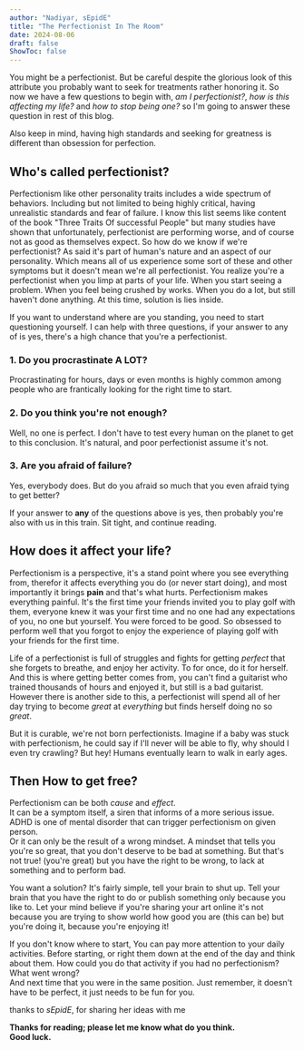 ```yaml
---
author: "Nadiyar, sEpidE"
title: "The Perfectionist In The Room"
date: 2024-08-06
draft: false
ShowToc: false
---
```


You might be a perfectionist. But be careful despite the glorious look of this attribute
you probably want to seek for treatments rather honoring it. So now we have a few questions
to begin with, *am I perfectionist?*, *how is this affecting my life?* and 
*how to stop being one?* so I'm going to answer these question in rest of this blog.

Also keep in mind, having high standards and seeking for greatness is different than
obsession for perfection.

## Who's called perfectionist?
Perfectionism like other personality traits includes a wide spectrum of behaviors.
Including but not limited to being highly critical, having unrealistic standards and
fear of failure. I know this list seems like content of the book
"Three Traits Of successful People" but many studies have shown that unfortunately,
perfectionist are performing worse, and of course not as good as themselves expect.
So how do we know if we're perfectionist? As said it's part of human's nature
and an aspect of our personality. Which means all of us experience some sort of these
and other symptoms but it doesn't mean we're all perfectionist. You realize you're a
perfectionist when you limp at parts of your life. When you start seeing a problem.
When you feel being crushed by works. When you do a lot, but still haven't done anything.
At this time, solution is lies inside.

If you want to understand where are you standing, you need to start questioning
yourself. I can help with three questions, if your answer to any of is yes, there's a
high chance that you're a perfectionist.

### 1. Do you procrastinate A LOT?
Procrastinating for hours, days or even months is highly common among people who are
frantically looking for the right time to start.

### 2. Do you think you're not enough?
Well, no one is perfect. I don't have to test every human on the planet to get to this 
conclusion. It's natural, and poor perfectionist assume it's not.

### 3. Are you afraid of failure?
Yes, everybody does. But do you afraid so much that you even afraid tying to get better?

If your answer to **any** of the questions above is yes, then probably you're also with
us in this train. Sit tight, and continue reading.

## How does it affect your life?
Perfectionism is a perspective, it's a stand point where you see everything from, therefor
it affects everything you do (or never start doing), and most importantly it brings **pain**
and that's what hurts. Perfectionism makes everything painful. It's the first time your
friends invited you to play golf with them, everyone knew it was your first time and
no one had any expectations of you, no one but yourself. You were forced to be good.
So obsessed to perform well that you forgot to enjoy the experience of playing golf
with your friends for the first time.

Life of a perfectionist is full of struggles and fights for getting *perfect* that
she forgets to breathe, and enjoy her activity. To for once, do it for herself.
And this is where getting better comes from, you can't find a guitarist who
trained thousands of hours and enjoyed it, but still is a bad guitarist.
However there is another side to this, a perfectionist will spend all of her day
trying to become *great* at *everything* but finds herself doing no so *great*.

But it is curable, we're not born perfectionists. Imagine if a baby was stuck with
perfectionism, he could say if I'll never will be able to fly, why should I even
try crawling? But hey! Humans eventually learn to walk in early ages.

## Then How to get free?
Perfectionism can be both *cause* and *effect*.  
It can be a symptom itself, a siren that informs of a more serious issue. ADHD is
one of mental disorder that can trigger perfectionism on given person.  
Or it can only be the result of a wrong mindset. A mindset that tells you you're
so great, that you don't deserve to be bad at something. But that's not true!
(you're great) but you have the right to be wrong, to lack at something and to
perform bad.  

You want a solution? It's fairly simple, tell your brain to shut up.
Tell your brain that you have the right to do or publish something only because
you like to. Let your mind believe if you're sharing your art online it's not
because you are trying to show world how good you are (this can be) but you're
doing it, because you're enjoying it!  

If you don't know where to start, You can pay more attention to your daily activities. 
Before starting, or right them down at the end of the day and think about them.
How could you do that activity if you had no perfectionism? What went wrong?  
And next time that you were in the same position. Just remember, it doesn't have to
be perfect, it just needs to be fun for you.

thanks to *sEpidE*, for sharing her ideas with me

**Thanks for reading; please let me know what do you think.  
Good luck.**
